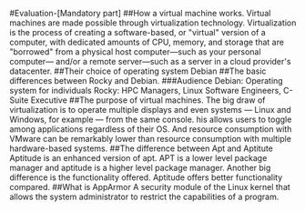 #Evaluation-[Mandatory part]
##How a virtual machine works.
Virtual machines are made possible through virtualization technology.
Virtualization is the process of creating a software-based, or "virtual" version of a computer, with dedicated amounts of CPU, memory, and storage that are "borrowed" from a physical host computer—such as your personal computer— and/or a remote server—such as a server in a cloud provider's datacenter. 
##Their choice of operating system
Debian
##The basic differences between Rocky and Debian.
###Audience
Debian: Operating system for individuals
Rocky: HPC Managers, Linux Software Engineers, C-Suite Executive
##The purpose of virtual machines.
The big draw of virtualization is to operate multiple displays and even systems — Linux and Windows, for example — from the same console. his allows users to toggle among applications regardless of their OS. And resource consumption with VMware can be remarkably lower than resource consumption with multiple hardware-based systems.
##The difference between Apt and Aptitute
Aptitude is an enhanced version of apt. APT is a lower level package manager and aptitude is a higher level package manager. Another big difference is the functionality offered. Aptitude offers better functionality compared. 
##What is AppArmor
A security module of the Linux kernel that allows the system administrator to restrict the capabilities of a program.
